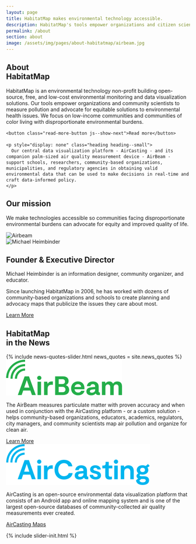 ```yaml
---
layout: page
title: HabitatMap makes environmental technology accessible.
description: HabitatMap's tools empower organizations and citizen scientists to measure pollution and advocate for equity and improved quality of life.
permalink: /about
section: about
image: /assets/img/pages/about-habitatmap/airbeam.jpg
---
```


<section class="panel panel--about-intro u--bg-teal">
  <div class="split--50 split--padding-right">
    <h1 class="heading heading--large">
      About
      <br />
      HabitatMap
    </h1>
  </div>

  <div class="split--50 split--padding-left">
    <p class="heading heading--small">
      HabitatMap is an environmental technology non-profit building open-source, free, and low-cost environmental monitoring and data visualization solutions. Our tools empower organizations and community scientists to measure pollution and advocate for equitable solutions to environmental health issues. We focus on low-income communities and communities of color living with disproportionate environmental burdens.
    </p>

    <button class="read-more-button js--show-next">Read more</button>

    <p style="display: none" class="heading heading--small">
      Our central data visualization platform - AirCasting - and its companion palm-sized air quality measurement device - AirBeam - support schools, researchers, community-based organizations, municipalities, and regulatory agencies in obtaining valid environmental data that can be used to make decisions in real-time and craft data-informed policy.
    </p>

  </div>
</section>

<section class="img-full-width lazyload"></section>

<section class="arc-background arc-background--left-teal-light arc-background--left-center u--vertical-padding">
  <div class="panel">
    <div class="split--60 split--padding-right">
      <h2 class="heading heading--uppercase">Our mission</h2>
      <p class="p--xlarge u--gray-text">
        We make technologies accessible so communities facing disproportionate environmental burdens can advocate for equity and improved quality&nbsp;of life.
      </p>
    </div>
    <div class="split--40 split--padding-left u--align-right">
      <img
        alt="Airbeam"
        class="img img--alternate-small lazyload"
        data-src="/assets/img/pages/about-habitatmap/airbeam.jpg?nf_resize=fit&w=570"
        src="/assets/img/pages/about-habitatmap/airbeam.jpg?nf_resize=fit&w=20"
      />
    </div>
  </div>

  <div class="panel">
    <div class="split--60 split--padding-right split--order-secondary">
      <img
        alt="Michael Heimbinder"
        class="img img--alternate-medium lazyload"
        data-src="/assets/img/pages/about-habitatmap/MichaelHeimbinder.jpg?nf_resize=fit&w=750"
        src="/assets/img/pages/about-habitatmap/MichaelHeimbinder.jpg?nf_resize=fit&w=20"
      />
    </div>
    <div class="split--40 split--padding-left">
      <h2 class="heading heading--uppercase">Founder & Executive Director</h2>
      <p class="p--body heading heading--small">
        Michael Heimbinder is an information designer, community organizer, and educator.
      </p>
      <p class="p--body">
        Since launching HabitatMap in 2006, he has worked with dozens of community-based organizations and schools to create planning and advocacy maps that publicize the issues they care about most.
      </p>
      <a href="/about/history" class="button button--ac">Learn More</a>
    </div>
  </div>
</section>

<section class="panel panel--quote u--bg-cyan arc-background arc-background--right-opacity-15 arc-background--right-bottom-quote">
  <div class="split--40">
    <h2 class="heading heading--medium">
      HabitatMap
      <br />
      in the News
    </h2>
  </div>
  {% include news-quotes-slider.html news_quotes = site.news_quotes %}
</section>

<section class="panel panel--big-padding">
  <div class="split--50 split--padding-right">
    <img class="logo logo--body logo--airbeam" alt="Airbeam logo" src="/assets/img/svg/Airbeam-Logo-Body.svg" />
    <p class="p--body">
      The AirBeam measures particulate matter with proven accuracy and when used in conjunction with the AirCasting platform - or a custom solution - helps community-based organizations, educators, academics, regulators, city managers, and community scientists map air pollution and organize for clean air.
    </p>
    <a href="/airbeam" class="button button--hm">Learn More</a>
  </div>

  <div class="split--50 split--padding-left">
    <img class="logo logo--body logo--aircasting" alt="AirCasting logo" src="/assets/img/svg/AirCasting-Logo-Body.svg" />
    <p class="p--body">
      AirCasting is an open-source environmental data visualization platform that consists of an Android app and online mapping system and is one of the largest open-source databases of community-collected air quality measurements ever created.
    </p>
    <a href="http://aircasting.habitatmap.org/map" class="button button--ac button--ac-about">AirCasting Maps</a>
  </div>
</section>

{% include slider-init.html %}

<script defer type="text/javascript" src="/assets/js/show-next.js"></script>

